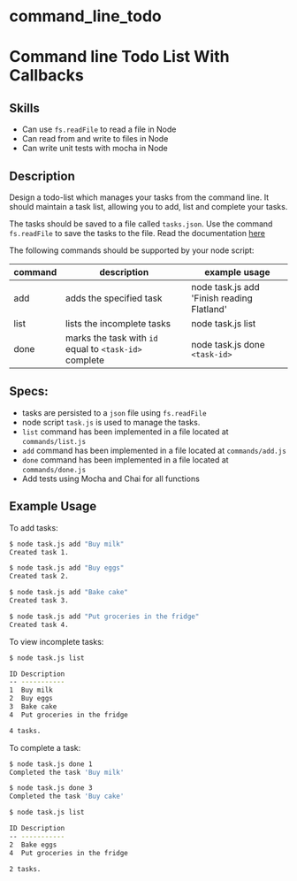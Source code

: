 # command_line_todo

# Command line Todo List With Callbacks

## Skills

- Can use `fs.readFile` to read a file in Node
- Can read from and write to files in Node
- Can write unit tests with mocha in Node

## Description

Design a todo-list which manages your tasks from the command line. It should maintain a task list, allowing you to add, list and complete your tasks.

 The tasks should be saved to a file called `tasks.json`. Use the command `fs.readFile` to save the tasks to the file. Read the documentation [here](https://nodejs.org/api/fs.html#fs_fs_readfile_path_options_callback)

The following commands should be supported by your node script:

| command | description                                            | example usage                            |
|---------|--------------------------------------------------------|------------------------------------------|
| add     | adds the specified task                                    | node task.js add 'Finish reading Flatland' |
| list    | lists the incomplete tasks                             | node task.js list                        |
| done    | marks the task with `id` equal to `<task-id>` complete | node task.js done `<task-id>`            |


## Specs:
- tasks are persisted to a `json` file using `fs.readFile`
- node script `task.js` is used to manage the tasks.
- `list` command has been implemented in a file located at `commands/list.js`
- `add` command has been implemented in a file located at `commands/add.js`
- `done` command has been implemented in a file located at `commands/done.js`
- Add tests using Mocha and Chai for all functions


## Example Usage

To add tasks:
```bash
$ node task.js add "Buy milk"
Created task 1.

$ node task.js add "Buy eggs"
Created task 2.

$ node task.js add "Bake cake"
Created task 3.

$ node task.js add "Put groceries in the fridge"
Created task 4.
```

To view incomplete tasks:
```bash
$ node task.js list

ID Description
-- -----------
1  Buy milk
2  Buy eggs
3  Bake cake
4  Put groceries in the fridge

4 tasks.
```

To complete a task:
```bash
$ node task.js done 1
Completed the task 'Buy milk'

$ node task.js done 3
Completed the task 'Buy cake'

$ node task.js list

ID Description
-- -----------
2  Bake eggs
4  Put groceries in the fridge

2 tasks.
```

